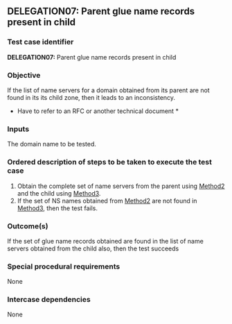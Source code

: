 ## DELEGATION07: Parent glue name records present in child

### Test case identifier

**DELEGATION07:** Parent glue name records present in child

### Objective

If the list of name servers for a domain obtained from its parent are not
found in its its child zone, then it leads to an inconsistency.

* Have to refer to an RFC or another technical document *

### Inputs

The domain name to be tested.

### Ordered description of steps to be taken to execute the test case

1. Obtain the complete set of name servers from the parent using
   [Method2](../Methods.md) and the child using [Method3](../Methods.md).
3. If the set of NS names obtained from [Method2](../Methods.md) are 
   not found in [Method3](../Methods.md), then the test fails.

### Outcome(s)

If the set of glue name records obtained are found in the list of name
servers obtained from the child also, then the test succeeds

### Special procedural requirements

None

### Intercase dependencies

None
